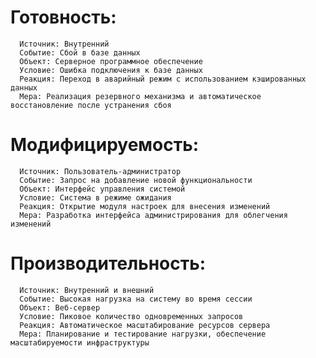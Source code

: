# Готовность:

      Источник: Внутренний
      Событие: Сбой в базе данных
      Объект: Серверное программное обеспечение
      Условие: Ошибка подключения к базе данных
      Реакция: Переход в аварийный режим с использованием кэшированных данных
      Мера: Реализация резервного механизма и автоматическое восстановление после устранения сбоя
      
# Модифицируемость:

      Источник: Пользователь-администратор
      Событие: Запрос на добавление новой функциональности
      Объект: Интерфейс управления системой
      Условие: Система в режиме ожидания
      Реакция: Открытие модуля настроек для внесения изменений
      Мера: Разработка интерфейса администрирования для облегчения изменений
      
# Производительность:

      Источник: Внутренний и внешний
      Событие: Высокая нагрузка на систему во время сессии
      Объект: Веб-сервер
      Условие: Пиковое количество одновременных запросов
      Реакция: Автоматическое масштабирование ресурсов сервера
      Мера: Планирование и тестирование нагрузки, обеспечение масштабируемости инфраструктуры
